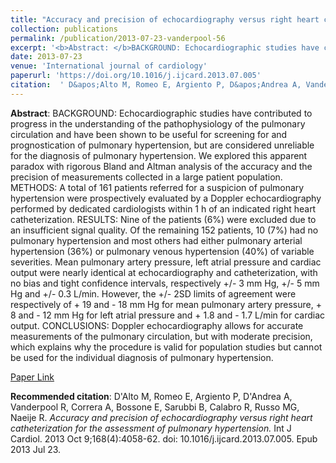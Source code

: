 ```yaml
--- 
title: "Accuracy and precision of echocardiography versus right heart catheterization for the assessment of pulmonary hypertension." 
collection: publications 
permalink: /publication/2013-07-23-vanderpool-56 
excerpt: '<b>Abstract: </b>BACKGROUND: Echocardiographic studies have contributed to progress in the understanding of the pathophysiology of the pulmonary circulation and have been shown to be useful for screening for and prognostication of pulmonary hypertension, but are considered unreliable for the diagnosis of pulmonary hypertension. We explored this apparent [...]' 
date: 2013-07-23 
venue: 'International journal of cardiology' 
paperurl: 'https://doi.org/10.1016/j.ijcard.2013.07.005' 
citation:  ' D&apos;Alto M, Romeo E, Argiento P, D&apos;Andrea A, Vanderpool R, Correra A, Bossone E, Sarubbi B, Calabro R, Russo MG, Naeije R. <i>Accuracy and precision of echocardiography versus right heart catheterization for the assessment of pulmonary hypertension.</i> Int J Cardiol. 2013 Oct 9;168(4):4058-62. doi: 10.1016/j.ijcard.2013.07.005. Epub 2013 Jul 23.' 
--- 
```

<b>Abstract</b>:  BACKGROUND: Echocardiographic studies have contributed to progress in the understanding of the pathophysiology of the pulmonary circulation and have been shown to be useful for screening for and prognostication of pulmonary hypertension, but are considered unreliable for the diagnosis of pulmonary hypertension. We explored this apparent paradox with rigorous Bland and Altman analysis of the accuracy and the precision of measurements collected in a large patient population. METHODS: A total of 161 patients referred for a suspicion of pulmonary hypertension were prospectively evaluated by a Doppler echocardiography performed by dedicated cardiologists within 1 h of an indicated right heart catheterization. RESULTS: Nine of the patients (6%) were excluded due to an insufficient signal quality. Of the remaining 152 patients, 10 (7%) had no pulmonary hypertension and most others had either pulmonary arterial hypertension (36%) or pulmonary venous hypertension (40%) of variable severities. Mean pulmonary artery pressure, left atrial pressure and cardiac output were nearly identical at echocardiography and catheterization, with no bias and tight confidence intervals, respectively +/- 3 mm Hg, +/- 5 mm Hg and +/- 0.3 L/min. However, the +/- 2SD limits of agreement were respectively of + 19 and - 18 mm Hg for mean pulmonary artery pressure, + 8 and - 12 mm Hg for left atrial pressure and + 1.8 and - 1.7 L/min for cardiac output. CONCLUSIONS: Doppler echocardiography allows for accurate measurements of the pulmonary circulation, but with moderate precision, which explains why the procedure is valid for population studies but cannot be used for the individual diagnosis of pulmonary hypertension.  
 
[Paper Link](https://doi.org/10.1016/j.ijcard.2013.07.005) 
 
<b>Recommended citation</b>:  D&apos;Alto M, Romeo E, Argiento P, D&apos;Andrea A, Vanderpool R, Correra A, Bossone E, Sarubbi B, Calabro R, Russo MG, Naeije R. <i>Accuracy and precision of echocardiography versus right heart catheterization for the assessment of pulmonary hypertension.</i> Int J Cardiol. 2013 Oct 9;168(4):4058-62. doi: 10.1016/j.ijcard.2013.07.005. Epub 2013 Jul 23. 
